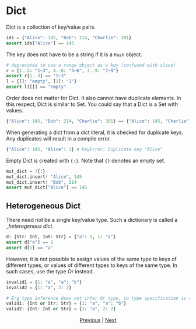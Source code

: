 # Dict

Dict is a collection of key/value pairs.

```python
ids = {"Alice": 145, "Bob": 214, "Charlie": 301}
assert ids["Alice"] == 145
```

The key does not have to be a string if it is a `Hash` object.

```python
# deprecated to use a range object as a key (confused with slice)
r = {1..3: "1~3", 4..6: "4~6", 7..9: "7~9"}
assert r[1..3] == "1~3"
l = {[]: "empty", [1]: "1"}
assert l[[]] == "empty"
```

Order does not matter for Dict. It also cannot have duplicate elements. In this respect, Dict is similar to Set.
You could say that a Dict is a Set with values.

```python
{"Alice": 145, "Bob": 214, "Charlie": 301} == {"Alice": 145, "Charlie": 301, "Bob": 214}
```

When generating a dict from a dict literal, it is checked for duplicate keys.
Any duplicates will result in a compile error.

```python
{"Alice": 145, "Alice": 1} # KeyError: Duplicate key "Alice"
```

Empty Dict is created with `{:}`. Note that `{}` denotes an empty set.

```python
mut_dict = !{:}
mut_dict.insert! "Alice", 145
mut_dict.insert! "Bob", 214
assert mut_dict["Alice"] == 145
```

## Heterogeneous Dict

There need not be a single key/value type. Such a dictionary is called a __heterogenous dict_.

```python
d: {Str: Int, Int: Str} = {"a": 1, 1: "a"}
assert d["a"] == 1
assert d[1] == "a"
```

However, it is not possible to assign values of the same type to keys of different types, or values of different types to keys of the same type.
In such cases, use the type Or instead.

```python
invalid1 = {1: "a", "a": "b"}
invalid2 = {1: "a", 2: 2}

# Erg type inference does not infer Or type, so type specification is required
valid1: {Int or Str: Str} = {1: "a", "a": "b"}
valid2: {Int: Int or Str} = {1: "a", 2: 2}
```

<p align='center'>
    <a href='./11_tuple.md'>Previous</a> | <a href='./13_record.md'>Next</a>
</p>
